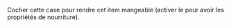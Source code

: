 ﻿Cocher cette case pour rendre cet item mangeable (activer le pour avoir les propriétés de nourriture).